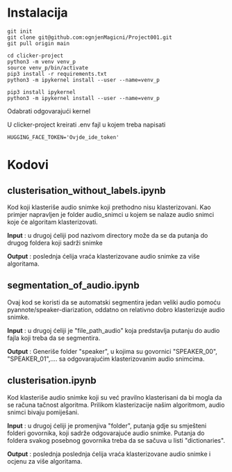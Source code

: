 # Instalacija
```
git init   
git clone git@github.com:ognjenMagicni/Project001.git   
git pull origin main   
```

```
cd clicker-project
python3 -m venv venv_p
source venv_p/bin/activate
pip3 install -r requirements.txt
python3 -m ipykernel install --user --name=venv_p
```

```
pip3 install ipykernel
python3 -m ipykernel install --user --name=venv_p
```

Odabrati odgovarajući kernel

U clicker-project kreirati .env fajl u kojem treba napisati
```
HUGGING_FACE_TOKEN='Ovjde_ide_token'
```

# Kodovi
## clusterisation_without_labels.ipynb
Kod koji klasteriše audio snimke koji prethodno nisu klasterizovani. Kao primjer napravljen je folder audio_snimci u kojem se nalaze audio snimci koje će algoritam klasterizovati. 

**Input** : u drugoj ćeliji pod nazivom directory može da se da putanja do drugog foldera koji sadrži snimke

**Output** : poslednja ćelija vraća klasterizovane audio snimke za više algoritama.
## segmentation_of_audio.ipynb
Ovaj kod se koristi da se automatski segmentira jedan veliki audio pomoću pyannote/speaker-diarization, oddatno on relativno dobro klasterizuje audio snimke.

**Input** : u drugoj ćeliji je "file_path_audio" koja predstavlja putanju do audio fajla koji treba da se segmentira.

**Output** : Generiše folder "speaker", u kojima su govornici "SPEAKER_00", "SPEAKER_01",.... sa odgovarajućim klasterizovanim audio snimcima.
## clusterisation.ipynb
Kod klasteriše audio snimke koji su već pravilno klasterisani da bi mogla da se računa tačnost algoritma. Prilikom klasterizacije našim algoritmom, audio snimci bivaju pomiješani.

**Input** : u drugoj ćeliji je promenjiva "folder", putanja gdje su smješteni folderi govornika, koji sadrže odgovarajuće audio snimke. Putanja do foldera svakog posebnog govornika treba da se sačuva u listi "dictionaries".

**Output** : poslednja poslednja ćelija vraća klasterizovane audio snimke i ocjenu za više algoritama.
